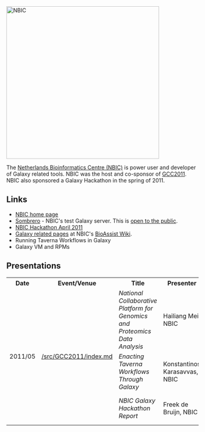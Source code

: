 <div class='center'>
<a href='http://www.nbic.nl/'><img src="/src/Images/Logos/NBICLogoLogoWithText.PNG" alt="NBIC" width="400" /></a>
</div>

The [Netherlands Bioinformatics Centre (NBIC)](http://www/nbic.nl) is power user and developer of Galaxy related tools.  NBIC was the host and co-sponsor of [GCC2011](/src/GCC2011/index.md).  NBIC also sponsored a Galaxy Hackathon in the spring of 2011.

## Links

* [NBIC home page](http://www.nbic.nl)
* [Sombrero](http://galaxy.nbic.nl) - NBIC's test Galaxy server.  This is [open to the public](/src/PublicGalaxyServers/index.md).
* [NBIC Hackathon April 2011](https://wiki.nbic.nl/index.php/NBIC_Hackathon_April_2011)
* [Galaxy related pages](https://wiki.nbic.nl/index.php/Category:NBIC_Galaxy) at NBIC's [BioAssist Wiki](https://wiki.nbic.nl/).
* Running Taverna Workflows in Galaxy
* Galaxy VM and RPMs

## Presentations

<table>
  <tr class="th" >
    <th> Date </th>
    <th> Event/Venue </th>
    <th> Title </th>
    <th> Presenter </th>
    <th> Links </th>
  </tr>
  <tr>
    <td rowspan=3> 2011/05 </td>
    <td rowspan=3> <a href='GCC2011'>/src/GCC2011/index.md</a> </td>
    <td> <em>National Collaborative Platform for Genomics and Proteomics Data Analysis</em> </td>
    <td> Hailiang Mei, NBIC </td>
    <td> <a href='PLACEHOLDER_ATTACHMENT_URLGCC2011/NationalCollaborativePlatformForGenomicsAndProteomicsDataAnalysis.pdf'>PDF|&do=get</a>, <a href='http://vimeo.com/24869172'>Watch</a> </td>
  </tr>
  <tr>
    <td> <em>Enacting Taverna Workflows Through Galaxy</em> </td>
    <td> Konstantinos Karasavvas, NBIC </td>
    <td> <a href='PLACEHOLDER_ATTACHMENT_URLGCC2011/EnactingTavernaWorkflowsThroughGalaxy.pdf'>PDF|&do=get</a>, <a href='http://vimeo.com/24876774'>Watch</a> </td>
  </tr>
  <tr>
    <td> <em>NBIC Galaxy Hackathon Report</em> </td>
    <td> Freek de Bruijn, NBIC </td>
    <td> <a href='PLACEHOLDER_ATTACHMENT_URLGCC2011/NBICGalaxyHackathonReport.pptx'>PowerPoint|&do=get</a>, <a href='PLACEHOLDER_ATTACHMENT_URLGCC2011/NBICGalaxyHackathonReport.pdf'>PDF|&do=get</a>, <a href='http://vimeo.com/24868815'>Watch (part of lightning talks</a> </td>
  </tr>
</table>

